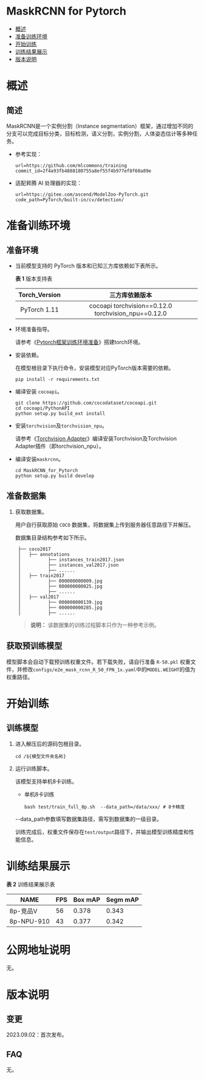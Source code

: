 # MaskRCNN for Pytorch

-   [概述](概述.md)
-   [准备训练环境](准备训练环境.md)
-   [开始训练](开始训练.md)
-   [训练结果展示](训练结果展示.md)
-   [版本说明](版本说明.md)



# 概述

## 简述

MaskRCNN是一个实例分割（Instance segmentation）框架，通过增加不同的分支可以完成目标分类，目标检测，语义分割，实例分割，人体姿态估计等多种任务。

- 参考实现：

  ```
  url=https://github.com/mlcommons/training
  commit_id=2f4a93fb4888180755a8ef55f4b977ef8f60a89e
  ```

- 适配昇腾 AI 处理器的实现：

  ```
  url=https://gitee.com/ascend/ModelZoo-PyTorch.git
  code_path=PyTorch/built-in/cv/detection/
  ```

# 准备训练环境

## 准备环境

- 当前模型支持的 PyTorch 版本和已知三方库依赖如下表所示。

  **表 1**  版本支持表

  | Torch_Version      | 三方库依赖版本                                 |
  | :--------: | :----------------------------------------------------------: |
  | PyTorch 1.11 | cocoapi torchvision==0.12.0 torchvision_npu==0.12.0|
  
- 环境准备指导。

  请参考《[Pytorch框架训练环境准备](https://www.hiascend.com/document/detail/zh/ModelZoo/pytorchframework/ptes)》搭建torch环境。
  
- 安装依赖。

  在模型根目录下执行命令，安装模型对应PyTorch版本需要的依赖。
  ```shell
  pip install -r requirements.txt  
  ```
- 编译安装 `cocoapi`。
  ```shell
  git clone https://github.com/cocodataset/cocoapi.git
  cd cocoapi/PythonAPI
  python setup.py build_ext install
  ```
- 安装`torchvision`及`torchvision_npu`。

  请参考《[Torchvision Adapter](https://gitee.com/ascend/vision/tree/v0.12.0-dev/)》编译安装Torchvision及Torchvision Adapter插件（即torchvision_npu）。

- 编译安装`maskrcnn`。
  ```shell
  cd MaskRCNN_for_Pytorch
  python setup.py build develop
  ```
  

## 准备数据集

1. 获取数据集。

   用户自行获取原始 `COCO` 数据集，将数据集上传到服务器任意路径下并解压。

   数据集目录结构参考如下所示。

   ```
    ├── coco2017
    │   ├── annotations
    │          ├── instances_train2017.json
    │          ├── instances_val2017.json
    │          ├── ......   
    │   ├── train2017
    │          ├── 000000000009.jpg
    │          ├── 000000000025.jpg
    │          ├── ......
    │   ├── val2017
    │          ├── 000000000139.jpg
    │          ├── 000000000285.jpg
    │          ├── ......             
   ```
   > **说明：** 
   >该数据集的训练过程脚本只作为一种参考示例。


## 获取预训练模型

模型脚本会自动下载预训练权重文件。若下载失败，请自行准备 `R-50.pkl` 权重文件，并修改`configs/e2e_mask_rcnn_R_50_FPN_1x.yaml`中的`MODEL.WEIGHT`的值为权重路径。

# 开始训练

## 训练模型


1. 进入解压后的源码包根目录。

   ```
   cd /${模型文件夹名称} 
   ```

2. 运行训练脚本。

   该模型支持单机8卡训练。

   - 单机8卡训练
   
     ```shell
     bash test/train_full_8p.sh  --data_path=/data/xxx/ # 8卡精度
     ```
   --data_path参数填写数据集路径，需写到数据集的一级目录。

   训练完成后，权重文件保存在`test/output`路径下，并输出模型训练精度和性能信息。

# 训练结果展示

**表 2**  训练结果展示表

| NAME        | FPS    | Box mAP | Segm mAP |
| ----------- | ------ | ---------------------- | -------------- |
 8p-竞品V | 56 | 0.378                | 0.343        |
 8p-NPU-910 | 43 | 0.377                | 0.342        |


# 公网地址说明
无。

# 版本说明

## 变更

2023.09.02：首次发布。

## FAQ

无。
   
